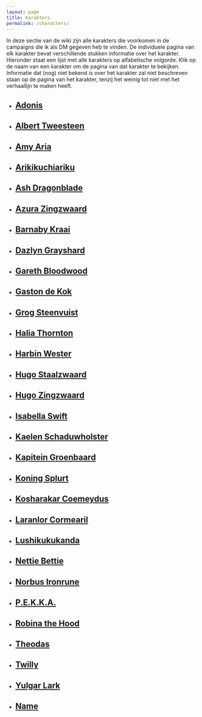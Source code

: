 ```yaml
---
layout: page
title: Karakters
permalink: /characters/
---
```


In deze sectie van de wiki zijn alle karakters die voorkomen in de campaigns die ik als DM gegeven heb te vinden. De individuele pagina van elk karakter bevat verschillende stukken informatie over het karakter. Hieronder staat een lijst met alle karakters op alfabetische volgorde. Klik op de naam van een karakter om de pagina van dat karakter te bekijken. Informatie dat (nog) niet bekend is over het karakter zal niet beschreven staan op de pagina van het karakter, tenzij het weinig tot niet met het verhaallijn te maken heeft.

<ul class="no-style-list no-style-link-group character-list">
    <li>
        <a href="../characters/Adonis">
            <div class="character-summary-wrapper">
                <h2>Adonis</h2>
                <div class="character-icons">
                    <span class="icon player"></span>
                    <span class="icon male"></span>
                </div>
            </div>
        </a>
    </li>
    <li>
        <a href="../characters/Albert-Tweesteen">
            <div class="character-summary-wrapper">
                <h2>Albert Tweesteen</h2>
                <div class="character-icons">
                    <span class="icon quest"></span>
                    <span class="icon with-party"></span>
                    <span class="icon male"></span>
                    <span class="icon friendly"></span>
                </div>
            </div>
        </a>
    </li>
    <li>
        <a href="../characters/Amy-Aria">
            <div class="character-summary-wrapper">
                <h2>Amy Aria</h2>
                <div class="character-icons">
                    <span class="icon shop"></span>
                    <span class="icon female"></span>
                    <span class="icon indifferent"></span>
                </div>
            </div>
        </a>  
    </li>
    <li>
        <a href="../characters/Arikikuchiariku">
            <div class="character-summary-wrapper">
                <h2>Arikikuchiariku</h2>
                <div class="character-icons">
                    <span class="icon player"></span>
                    <span class="icon with-party"></span>
                    <span class="icon male"></span>
                </div>
            </div>
        </a>  
    </li>
    <li>
        <a href="../characters/Ash-Dragonblade">
            <div class="character-summary-wrapper">
                <h2>Ash Dragonblade</h2>
                <div class="character-icons">
                    <span class="icon quest"></span>
                    <span class="icon male"></span>
                    <span class="icon indifferent"></span>
                </div>
            </div>
        </a>  
    </li>
    <li>
        <a href="../characters/Azura-Zingzwaard">
            <div class="character-summary-wrapper">
                <h2>Azura Zingzwaard</h2>
                <div class="character-icons">
                    <span class="icon quest"></span>
                    <span class="icon female"></span>
                    <span class="icon friendly"></span>
                </div>
            </div>
        </a>  
    </li>
    <li>
        <a href="../characters/Barnaby-Kraai">
            <div class="character-summary-wrapper">
                <h2>Barnaby Kraai</h2>
                <div class="character-icons">
                    <span class="icon quest"></span>
                    <span class="icon male"></span>
                    <span class="icon indifferent"></span>
                </div>
            </div>
        </a>  
    </li>
    <li>
        <a href="../characters/Dazlyn-Grayshard">
            <div class="character-summary-wrapper">
                <h2>Dazlyn Grayshard</h2>
                <div class="character-icons">
                    <span class="icon quest"></span>
                    <span class="icon with-party"></span>
                    <span class="icon male"></span>
                    <span class="icon indifferent"></span>
                </div>
            </div>
        </a>  
    </li>
    <li>
        <a href="../characters/Gareth-Bloodwood">
            <div class="character-summary-wrapper">
                <h2>Gareth Bloodwood</h2>
                <div class="character-icons">
                    <span class="icon quest"></span>
                    <span class="icon male"></span>
                    <span class="icon dead"></span>
                </div>
            </div>
        </a>  
    </li>
    <li>
        <a href="../characters/Gaston-de-Kok">
            <div class="character-summary-wrapper">
                <h2>Gaston de Kok</h2>
                <div class="character-icons">
                    <span class="icon quest"></span>
                    <span class="icon male"></span>
                    <span class="icon indifferent"></span>
                </div>
            </div>
        </a>  
    </li>
    <li>
        <a href="../characters/Grog-Steenvuist">
            <div class="character-summary-wrapper">
                <h2>Grog Steenvuist</h2>
                <div class="character-icons">
                    <span class="icon player"></span>
                    <span class="icon quest"></span>
                    <span class="icon male"></span>
                    <span class="icon indifferent"></span>
                </div>
            </div>
        </a>  
    </li>
    <li>
        <a href="../characters/Halia-Thornton">
            <div class="character-summary-wrapper">
                <h2>Halia Thornton</h2>
                <div class="character-icons">
                    <span class="icon shop"></span>
                    <span class="icon female"></span>
                    <span class="icon indifferent"></span>
                </div>
            </div>
        </a>  
    </li>
    <li>
        <a href="../characters/Harbin-Wester">
            <div class="character-summary-wrapper">
                <h2>Harbin Wester</h2>
                <div class="character-icons">
                    <span class="icon quest"></span>
                    <span class="icon male"></span>
                    <span class="icon indifferent"></span>
                </div>
            </div>
        </a>  
    </li>
    <li>
        <a href="../characters/Hugo-Staalzwaard">
            <div class="character-summary-wrapper">
                <h2>Hugo Staalzwaard</h2>
                <div class="character-icons">
                    <span class="icon male"></span>
                    <span class="icon friendly"></span>
                </div>
            </div>
        </a>  
    </li>
    <li>
        <a href="../characters/Hugo-Zingzwaard">
            <div class="character-summary-wrapper">
                <h2>Hugo Zingzwaard</h2>
                <div class="character-icons">
                    <span class="icon quest"></span>
                    <span class="icon male"></span>
                    <span class="icon friendly"></span>
                </div>
            </div>
        </a>  
    </li>
    <li>
        <a href="../characters/Isabella-Swift">
            <div class="character-summary-wrapper">
                <h2>Isabella Swift</h2>
                <div class="character-icons">
                    <span class="icon player"></span>
                    <span class="icon quest"></span>
                    <span class="icon female"></span>
                    <span class="icon indifferent"></span>
                </div>
            </div>
        </a>  
    </li>
    <li>
        <a href="../characters/Kaelen-Schaduwholster">
            <div class="character-summary-wrapper">
                <h2>Kaelen Schaduwholster</h2>
                <div class="character-icons">
                    <span class="icon quest"></span>
                    <span class="icon non-binary"></span>
                    <span class="icon indifferent"></span>
                </div>
            </div>
        </a>  
    </li>
    <li>
        <a href="../characters/Kapitein-Groenbaard">
            <div class="character-summary-wrapper">
                <h2>Kapitein Groenbaard</h2>
                <div class="character-icons">
                    <span class="icon quest"></span>
                    <span class="icon with-party"></span>
                    <span class="icon male"></span>
                    <span class="icon friendly"></span>
                </div>
            </div>
        </a>  
    </li>
    <li>
        <a href="../characters/Koning-Splurt">
            <div class="character-summary-wrapper">
                <h2>Koning Splurt</h2>
                <div class="character-icons">
                    <span class="icon quest"></span>
                    <span class="icon male"></span>
                    <span class="icon dead"></span>
                </div>
            </div>
        </a>  
    </li>
    <li>
        <a href="../characters/Kosharakar-Coemeydus">
            <div class="character-summary-wrapper">
                <h2>Kosharakar Coemeydus</h2>
                <div class="character-icons">
                    <span class="icon player"></span>
                    <span class="icon quest"></span>
                    <span class="icon male"></span>
                </div>
            </div>
        </a>  
    </li>
    <li>
        <a href="../characters/Laranlor-Cormearil">
            <div class="character-summary-wrapper">
                <h2>Laranlor Cormearil</h2>
                <div class="character-icons">
                    <span class="icon player"></span>
                    <span class="icon with-party"></span>
                    <span class="icon male"></span>
                </div>
            </div>
        </a>  
    </li>
    <li>
        <a href="../characters/Lushikukukanda">
            <div class="character-summary-wrapper">
                <h2>Lushikukukanda</h2>
                <div class="character-icons">
                    <span class="icon player"></span>
                    <span class="icon with-party"></span>
                    <span class="icon male"></span>
                </div>
            </div>
        </a>  
    </li>
    <li>
        <a href="../characters/Nettie-Bettie">
            <div class="character-summary-wrapper">
                <h2>Nettie Bettie</h2>
                <div class="character-icons">
                    <span class="icon quest"></span>
                    <span class="icon female"></span>
                    <span class="icon dead"></span>
                </div>
            </div>
        </a>  
    </li>
    <li>
        <a href="../characters/Norbus-Ironrune">
            <div class="character-summary-wrapper">
                <h2>Norbus Ironrune</h2>
                <div class="character-icons">
                    <span class="icon quest"></span>
                    <span class="icon with-party"></span>
                    <span class="icon male"></span>
                    <span class="icon indifferent"></span>
                </div>
            </div>
        </a>  
    </li>
    <li>
        <a href="../characters/PEKKA">
            <div class="character-summary-wrapper">
                <h2>P.E.K.K.A.</h2>
                <div class="character-icons">
                    <span class="icon player"></span>
                    <span class="icon with-party"></span>
                    <span class="icon male"></span>
                </div>
            </div>
        </a>  
    </li>
    <li>
        <a href="../characters/Robina-the-Hood">
            <div class="character-summary-wrapper">
                <h2>Robina the Hood</h2>
                <div class="character-icons">
                    <span class="icon quest"></span>
                    <span class="icon female"></span>
                    <span class="icon friendly"></span>
                </div>
            </div>
        </a>  
    </li>
    <li>
        <a href="../characters/Theodas">
            <div class="character-summary-wrapper">
                <h2>Theodas</h2>
                <div class="character-icons">
                    <span class="icon player"></span>
                    <span class="icon with-party"></span>
                    <span class="icon male"></span>
                </div>
            </div>
        </a>  
    </li>
    <li>
        <a href="../characters/Twilly">
            <div class="character-summary-wrapper">
                <h2>Twilly</h2>
                <div class="character-icons">
                    <span class="icon quest"></span>
                    <span class="icon with-party"></span>
                    <span class="icon genderfluid"></span>
                    <span class="icon friendly"></span>
                </div>
            </div>
        </a>  
    </li>
    <li>
        <a href="../characters/Yulgar-Lark">
            <div class="character-summary-wrapper">
                <h2>Yulgar Lark</h2>
                <div class="character-icons">
                    <span class="icon shop"></span>
                    <span class="icon male"></span>
                    <span class="icon indifferent"></span>
                </div>
            </div>
        </a>  
    </li>
    <li>
        <a href="../characters/Character-Name">
            <div class="character-summary-wrapper">
                <h2>Name</h2>
                <div class="character-icons">
                    <span class="icon player"></span>
                    <span class="icon quest"></span>
                    <span class="icon shop"></span>
                    <span class="icon with-party"></span>
                    <span class="icon male"></span>
                    <span class="icon female"></span>
                    <span class="icon non-binary"></span>
                    <span class="icon genderfluid"></span>
                    <span class="icon friendly"></span>
                    <span class="icon indifferent"></span>
                    <span class="icon hostile"></span>
                    <span class="icon dead"></span>
                </div>
            </div>
        </a>  
    </li>
</ul>